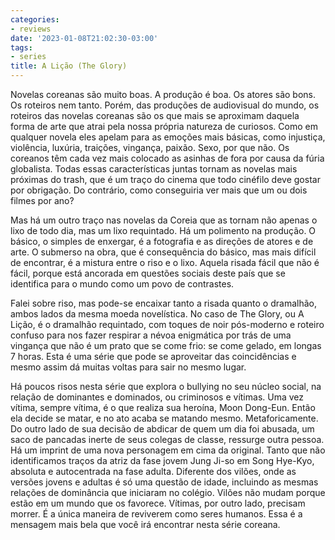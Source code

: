 ```yaml
---
categories:
- reviews
date: '2023-01-08T21:02:30-03:00'
tags:
- series
title: A Lição (The Glory)
---
```


Novelas coreanas são muito boas. A produção é boa. Os atores são bons. Os roteiros nem tanto. Porém, das produções de audiovisual do mundo, os roteiros das novelas coreanas são os que mais se aproximam daquela forma de arte que atrai pela nossa própria natureza de curiosos. Como em qualquer novela eles apelam para as emoções mais básicas, como injustiça, violência, luxúria, traições, vingança, paixão. Sexo, por que não. Os coreanos têm cada vez mais colocado as asinhas de fora por causa da fúria globalista. Todas essas características juntas tornam as novelas mais próximas do trash, que é um traço do cinema que todo cinéfilo deve gostar por obrigação. Do contrário, como conseguiria ver mais que um ou dois filmes por ano?

Mas há um outro traço nas novelas da Coreia que as tornam não apenas o lixo de todo dia, mas um lixo requintado. Há um polimento na produção. O básico, o simples de enxergar, é a fotografia e as direções de atores e de arte. O submerso na obra, que é consequência do básico, mas mais difícil de encontrar, é a mistura entre o riso e o lixo. Aquela risada fácil que não é fácil, porque está ancorada em questões sociais deste país que se identifica para o mundo como um povo de contrastes.

Falei sobre riso, mas pode-se encaixar tanto a risada quanto o dramalhão, ambos lados da mesma moeda novelística. No caso de The Glory, ou A Lição, é o dramalhão requintado, com toques de noir pós-moderno e roteiro confuso para nos fazer respirar a névoa enigmática por trás de uma vingança que não é um prato que se come frio: se come gelado, em longas 7 horas. Esta é uma série que pode se aproveitar das coincidências e mesmo assim dá muitas voltas para sair no mesmo lugar.

Há poucos risos nesta série que explora o bullying no seu núcleo social, na relação de dominantes e dominados, ou criminosos e vítimas. Uma vez vítima, sempre vítima, é o que realiza sua heroína, Moon Dong-Eun. Então ela decide se matar, e no ato acaba se matando mesmo. Metaforicamente. Do outro lado de sua decisão de abdicar de quem um dia foi abusada, um saco de pancadas inerte de seus colegas de classe, ressurge outra pessoa. Há um imprint de uma nova personagem em cima da original. Tanto que não identificamos traços da atriz da fase jovem Jung Ji-so em Song Hye-Kyo, absoluta e autocentrada na fase adulta. Diferente dos vilões, onde as versões jovens e adultas é só uma questão de idade, incluindo as mesmas relações de dominância que iniciaram no colégio. Vilões não mudam porque estão em um mundo que os favorece. Vítimas, por outro lado, precisam morrer. É a única maneira de reviverem como seres humanos. Essa é a mensagem mais bela que você irá encontrar nesta série coreana.